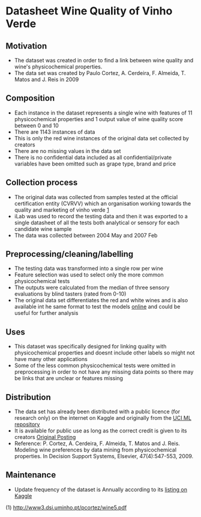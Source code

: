 # Datasheet Wine Quality of Vinho Verde

## Motivation

- The dataset was created in order to find a link between wine quality and wine's physicochemical properties.
- The data set was created by Paulo Cortez, A. Cerdeira, F. Almeida, T. Matos and J. Reis in 2009
 
## Composition

- Each instance in the dataset represents a single wine with features of 11 physicochemical properties and 1 output value of wine quality score between 0 and 10
- There are 1143 instances of data
- This is only the red wine instances of the original data set collected by creators
- There are no missing values in the data set
- There is no confidential data included as all confidential/private variables have been omitted such as grape type, brand and price

## Collection process

- The original data was collected from samples tested at the official certification entity (CVRVV) which an organisation working towards the quality and marketing of vinho verde [1](http://www3.dsi.uminho.pt/pcortez/wine5.pdf)
- iLab was used to record the testing data and then it was exported to a single datasheet of all the tests both analytical or sensory for each candidate wine sample
- The data was collected between 2004 May and 2007 Feb

## Preprocessing/cleaning/labelling

- The testing data was transformed into a single row per wine
- Feature selection was used to select only the more common physicochemical tests
- The outputs were calculated from the median of three sensory evaluations by blind tasters (rated from 0-10)
- The original data set differentiates the red and white wines and is also available int he same format to test the models [online](http://www3.dsi.uminho.pt/pcortez/wine/) and could be useful for further analysis

## Uses

- This dataset was specifically designed for linking quality with physicochemical properties and doesnt include other labels so might not have many other applications
- Some of the less common physicochemical tests were omitted in preprocessing in order to not have any missing data points so there may be links that are unclear or features missing

## Distribution

- The data set has already been distributed with a public licence (for research only) on the internet on Kaggle and originally from the [UCI ML repository](https://archive.ics.uci.edu/dataset/186/wine+quality)
- It is available for public use as long as the correct credit is given to its creators [Original Posting](http://www3.dsi.uminho.pt/pcortez/wine/)
- Reference: P. Cortez, A. Cerdeira, F. Almeida, T. Matos and J. Reis. Modeling wine preferences by data mining from physicochemical properties. In Decision Support Systems, Elsevier, 47(4):547-553, 2009.

## Maintenance

- Update frequency of the dataset is Annually according to its [listing on Kaggle](https://www.kaggle.com/datasets/yasserh/wine-quality-dataset/data)


(1) http://www3.dsi.uminho.pt/pcortez/wine5.pdf